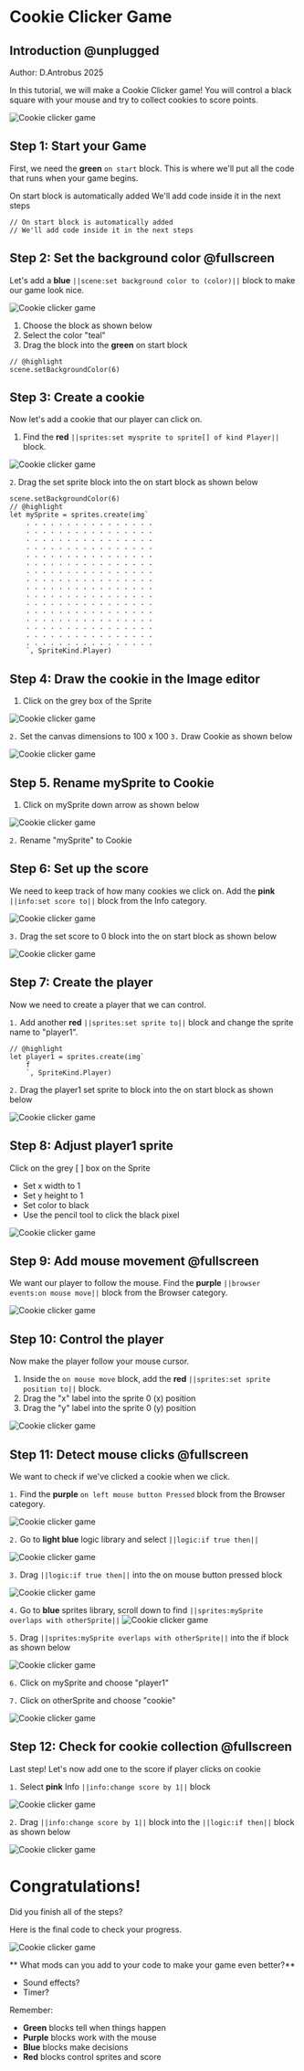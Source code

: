 
# Cookie Clicker Game

## Introduction @unplugged
Author:
D.Antrobus 2025

In this tutorial, we will make a Cookie Clicker game! You will control a black square with your mouse and try to collect cookies to score points.

![Cookie clicker game](https://raw.githubusercontent.com/ictadg1/cookie7/refs/heads/master/images/cookie.png)

## Step 1: Start your Game
First, we need the **green** `on start` block. This is where we'll put all the code that runs when your game begins.

On start block is automatically added
We'll add code inside it in the next steps


```blocks
// On start block is automatically added
// We'll add code inside it in the next steps
```

## Step 2: Set the background color @fullscreen

Let's add a **blue** `||scene:set background color to (color)||` block to make our game look nice.

![Cookie clicker game](https://raw.githubusercontent.com/ictadg1/cookie7/refs/heads/master/images/cookie-7-set-background.png)

1. Choose the block as shown below
2. Select the color "teal"
3. Drag the block into the **green** on start block 

```blocks
// @highlight
scene.setBackgroundColor(6)
```

## Step 3: Create a cookie 
Now let's add a cookie that our player can click on. 

1. Find the **red** `||sprites:set mysprite to sprite[] of kind Player||` block.

![Cookie clicker game](https://raw.githubusercontent.com/ictadg1/cookie7/refs/heads/master/images/cookie-7-set-sprite.png)

`2`. Drag the set sprite block into the on start block as shown below

```blocks
scene.setBackgroundColor(6)
// @highlight
let mySprite = sprites.create(img`
    . . . . . . . . . . . . . . . . 
    . . . . . . . . . . . . . . . . 
    . . . . . . . . . . . . . . . . 
    . . . . . . . . . . . . . . . . 
    . . . . . . . . . . . . . . . . 
    . . . . . . . . . . . . . . . . 
    . . . . . . . . . . . . . . . . 
    . . . . . . . . . . . . . . . . 
    . . . . . . . . . . . . . . . . 
    . . . . . . . . . . . . . . . . 
    . . . . . . . . . . . . . . . . 
    . . . . . . . . . . . . . . . . 
    . . . . . . . . . . . . . . . . 
    . . . . . . . . . . . . . . . . 
    . . . . . . . . . . . . . . . . 
    . . . . . . . . . . . . . . . . 
    `, SpriteKind.Player)
```

## Step 4: Draw the cookie in the Image editor

1. Click on the grey box of the Sprite

![Cookie clicker game](https://raw.githubusercontent.com/ictadg1/cookie7/refs/heads/master/images/cookie-7-set-sprite-edit.png)

`2.` Set the canvas dimensions to 100 x 100 
`3.` Draw Cookie as shown below

![Cookie clicker game](https://raw.githubusercontent.com/ictadg1/cookie7/refs/heads/master/images/cookie-7-draw-cookie.png)


## Step 5. Rename mySprite to Cookie

1. Click on mySprite down arrow as shown below

![Cookie clicker game](https://raw.githubusercontent.com/ictadg1/cookie7/refs/heads/master/images/cookie-7-rename-variable.png)

`2.` Rename "mySprite" to Cookie

## Step 6: Set up the score 

We need to keep track of how many cookies we click on. Add the **pink** `||info:set score to||` block from the Info category.

![Cookie clicker game](https://raw.githubusercontent.com/ictadg1/cookie7/refs/heads/master/images/cookie-7-info-set-score.png)

`3.` Drag the set score to 0 block into the on start block as shown below

![Cookie clicker game](https://raw.githubusercontent.com/ictadg1/cookie7/refs/heads/master/images/cookie-7-set-step-6.png)


## Step 7: Create the player

Now we need to create a player that we can control. 

`1.` Add another **red** `||sprites:set sprite to||` block and change the sprite name to "player1".
```block
// @highlight
let player1 = sprites.create(img`
    f 
    `, SpriteKind.Player)
```

`2.` Drag the player1 set sprite to block into the on start block as shown below 

![Cookie clicker game](https://raw.githubusercontent.com/ictadg1/cookie7/refs/heads/master/images/cookie-7-set-step-7.png)

## Step 8: Adjust player1 sprite

Click on the grey [ ] box on the Sprite
- Set x width to 1
- Set y height to 1
- Set color to black
- Use the pencil tool to click the black pixel

![Cookie clicker game](https://raw.githubusercontent.com/ictadg1/cookie7/refs/heads/master/images/cookie-7-set-step-8.png)


## Step 9: Add mouse movement @fullscreen

We want our player to follow the mouse. Find the **purple** `||browser events:on mouse move||` block from the Browser category.

![Cookie clicker game](https://raw.githubusercontent.com/ictadg1/cookie7/refs/heads/master/images/cookie-7-browser-mouse-move.png)


## Step 10: Control the player

Now make the player follow your mouse cursor. 
1. Inside the `on mouse move` block, add the **red** `||sprites:set sprite position to||` block.
2. Drag the "x" label into the sprite 0 (x) position
3. Drag the "y" label into the sprite 0 (y) position 

![Cookie clicker game](https://raw.githubusercontent.com/ictadg1/cookie7/refs/heads/master/images/step8.mov.gif)


## Step 11: Detect mouse clicks @fullscreen

We want to check if we've clicked a cookie when we click. 

`1.` Find the **purple** `on left mouse button Pressed` block from the Browser category.

![Cookie clicker game](https://raw.githubusercontent.com/ictadg1/cookie7/refs/heads/master/images/cookie-7-set-browser-click.png)

`2.` Go to **light blue** logic library and select `||logic:if true then||`

![Cookie clicker game](https://raw.githubusercontent.com/ictadg1/cookie7/refs/heads/master/images/cookie-7-set-logic-if.png)

`3.` Drag `||logic:if true then||` into the on mouse button pressed block

![Cookie clicker game](https://raw.githubusercontent.com/ictadg1/cookie7/refs/heads/master/images/cookie-7-set-step-11-1.png)

`4.` Go to **blue** sprites library, scroll down to find `||sprites:mySprite overlaps with otherSprite||`
![Cookie clicker game](https://raw.githubusercontent.com/ictadg1/cookie7/refs/heads/master/images/cookie-7-set-sprite-overlaps.png)

`5.` Drag `||sprites:mySprite overlaps with otherSprite||` into the if block as shown below

![Cookie clicker game](https://raw.githubusercontent.com/ictadg1/cookie7/refs/heads/master/images/cookie-7-set-step-11.png)

`6.` Click on mySprite and choose "player1"

`7.` Click on otherSprite and choose "cookie"

![Cookie clicker game](https://raw.githubusercontent.com/ictadg1/cookie7/refs/heads/master/images/cookie-7-set-step-11-2.png)


## Step 12: Check for cookie collection @fullscreen

Last step! Let's now add one to the score if player clicks on cookie

`1.` Select **pink** Info `||info:change score by 1||` block

![Cookie clicker game](https://raw.githubusercontent.com/ictadg1/cookie7/refs/heads/master/images/cookie-7-set-info-change-score.png)

`2.` Drag `||info:change score by 1||` block into the `||logic:if then||` block as shown below

![Cookie clicker game](https://raw.githubusercontent.com/ictadg1/cookie7/refs/heads/master/images/cookie-7-set-step-12.png)

# Congratulations!

Did you finish all of the steps?

Here is the final code to check your progress.

![Cookie clicker game](https://raw.githubusercontent.com/ictadg1/cookie7/refs/heads/master/images/cookie-7-finished.png)

** What mods can you add to your code to make your game even better?**

- Sound effects?
- Timer?

Remember:
* **Green** blocks tell when things happen
* **Purple** blocks work with the mouse
* **Blue** blocks make decisions
* **Red** blocks control sprites and score